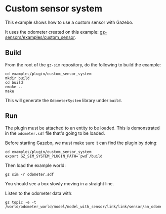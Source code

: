 # Custom sensor system

This example shows how to use a custom sensor with Gazebo.

It uses the odometer created on this example:
[gz-sensors/examples/custom_sensor](https://github.com/gazebosim/gz-sensors/tree/main/examples/custom_sensor).

## Build

From the root of the `gz-sim` repository, do the following to build the example:

~~~
cd examples/plugin/custom_sensor_system
mkdir build
cd build
cmake ..
make
~~~

This will generate the `OdometerSystem` library under `build`.

## Run

The plugin must be attached to an entity to be loaded. This is demonstrated in
the `odometer.sdf` file that's going to be loaded.

Before starting Gazebo, we must make sure it can find the plugin by doing:

~~~
cd examples/plugin/custom_sensor_system
export GZ_SIM_SYSTEM_PLUGIN_PATH=`pwd`/build
~~~

Then load the example world:

    gz sim -r odometer.sdf

You should see a box slowly moving in a straight line.

Listen to the odometer data with:

```
gz topic -e -t /world/odometer_world/model/model_with_sensor/link/link/sensor/an_odometer/odometer
```
